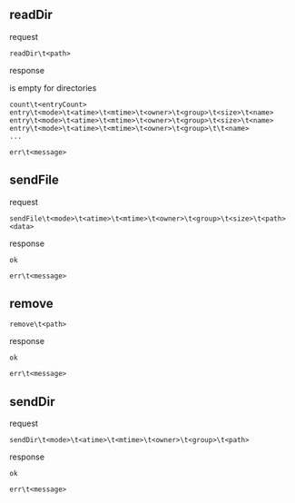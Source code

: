 
## readDir

request

```
readDir\t<path>
```

response

<size> is empty for directories

```
count\t<entryCount>
entry\t<mode>\t<atime>\t<mtime>\t<owner>\t<group>\t<size>\t<name>
entry\t<mode>\t<atime>\t<mtime>\t<owner>\t<group>\t<size>\t<name>
entry\t<mode>\t<atime>\t<mtime>\t<owner>\t<group>\t\t<name>
...
```

```
err\t<message>
```

## sendFile

request

```
sendFile\t<mode>\t<atime>\t<mtime>\t<owner>\t<group>\t<size>\t<path>
<data>
```

response

```
ok
```

```
err\t<message>
```

## remove

```
remove\t<path>
```

response

```
ok
```

```
err\t<message>
```

## sendDir

request

```
sendDir\t<mode>\t<atime>\t<mtime>\t<owner>\t<group>\t<path>
```

response

```
ok
```

```
err\t<message>
```
